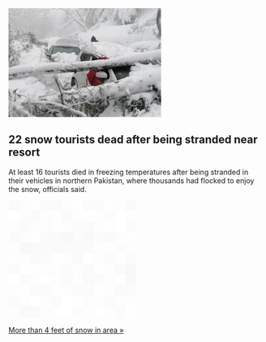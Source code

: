 
![22 snow tourists dead after being stranded near resort](./20220108175840.png)
## 22 snow tourists dead after being stranded near resort

At least 16 tourists died in freezing temperatures after being stranded in their vehicles in northern Pakistan, where thousands had flocked to enjoy the snow, officials said.

![pic](../square_bg.png)

[More than 4 feet of snow in area »](https://www.yahoo.com/news/cold-kills-16-stuck-cars-085647792.html)
